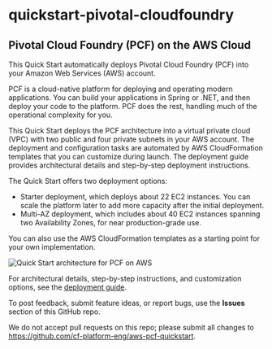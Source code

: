 # quickstart-pivotal-cloudfoundry
## Pivotal Cloud Foundry (PCF) on the AWS Cloud


This Quick Start automatically deploys Pivotal Cloud Foundry (PCF) into your Amazon Web Services (AWS) account.

PCF is a cloud-native platform for deploying and operating modern applications. You can build your applications in Spring or .NET, and then deploy your code to the platform. PCF does the rest, handling much of the operational complexity for you. 

This Quick Start deploys the PCF architecture into a virtual private cloud (VPC) with two public and four private subnets in your AWS account. The deployment and configuration tasks are automated by AWS CloudFormation templates that you can customize during launch. The deployment guide provides architectural details and step-by-step deployment instructions.

The Quick Start offers two deployment options:

- Starter deployment, which deploys about 22 EC2 instances. You can scale the platform later to add more capacity after the initial deployment. 
- Multi-AZ deployment, which includes about 40 EC2 instances spanning two Availability Zones, for near production-grade use.

You can also use the AWS CloudFormation templates as a starting point for your own implementation.

![Quick Start architecture for PCF on AWS](https://d0.awsstatic.com/partner-network/QuickStart/datasheets/pcf-on-aws-architecture-multi-az.png)

For architectural details, step-by-step instructions, and customization options, see the [deployment guide](https://fwd.aws/wbrj3).

To post feedback, submit feature ideas, or report bugs, use the **Issues** section of this GitHub repo.

We do not accept pull requests on this repo; please submit all changes to https://github.com/cf-platform-eng/aws-pcf-quickstart.
